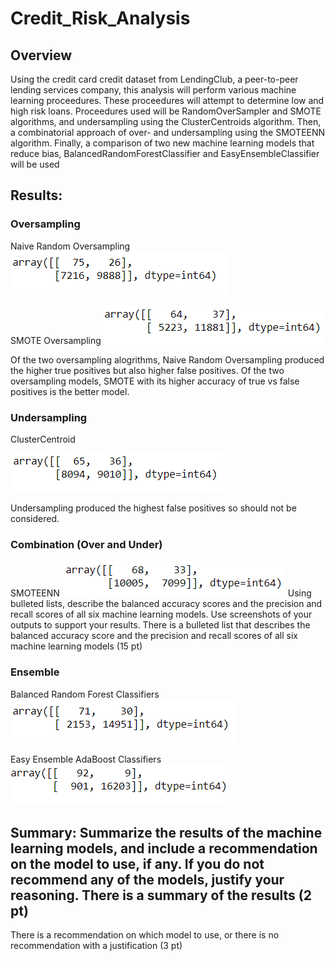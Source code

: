 # Credit_Risk_Analysis
## Overview
Using the credit card credit dataset from LendingClub, a peer-to-peer lending services company, this analysis will perform various machine learning proceedures.  These proceedures will attempt to determine low and high risk loans. Proceedures used will be RandomOverSampler and SMOTE algorithms, and undersampling using the ClusterCentroids algorithm. Then, a combinatorial approach of over- and undersampling using the SMOTEENN algorithm. Finally, a comparison of two new machine learning models that reduce bias, BalancedRandomForestClassifier and EasyEnsembleClassifier will be used

## Results: 
### Oversampling
Naive Random Oversampling
![Random](https://github.com/smulhern03-bootcamp/Credit_Risk_Analysis/blob/main/Images/Naive%20Random%20Oversampling.PNG)

SMOTE Oversampling
![SMOTE](https://github.com/smulhern03-bootcamp/Credit_Risk_Analysis/blob/main/Images/SMOTE%20Oversampling.PNG)

Of the two oversampling alogrithms, Naive Random Oversampling produced the higher true positives but also higher false positives.  Of the two oversampling models, SMOTE with its higher accuracy of true vs false positives is the better model.

### Undersampling
ClusterCentroid

![Undersampling](https://github.com/smulhern03-bootcamp/Credit_Risk_Analysis/blob/main/Images/Undersampling.PNG)

Undersampling produced the highest false positives so should not be considered.


### Combination (Over and Under)
SMOTEENN
![combination](https://github.com/smulhern03-bootcamp/Credit_Risk_Analysis/blob/main/Images/Combination.PNG)
Using bulleted lists, describe the balanced accuracy scores and the precision and recall scores of all six machine learning models. Use screenshots of your outputs to support your results. There is a bulleted list that describes the balanced accuracy score and the precision and recall scores of all six machine learning models (15 pt)

### Ensemble
Balanced Random Forest Classifiers
![balanced forest](https://github.com/smulhern03-bootcamp/Credit_Risk_Analysis/blob/main/Images/Balanced%20Random%20Forest.PNG)

Easy Ensemble AdaBoost Classifiers
![easy ensemble](https://github.com/smulhern03-bootcamp/Credit_Risk_Analysis/blob/main/Images/Easy%20Ensemble%20AdaBoost.PNG)

## Summary: Summarize the results of the machine learning models, and include a recommendation on the model to use, if any. If you do not recommend any of the models, justify your reasoning. There is a summary of the results (2 pt)
There is a recommendation on which model to use, or there is no recommendation with a justification (3 pt)
